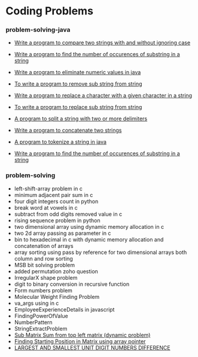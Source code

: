 # Coding Problems 


### problem-solving-java 

* [Write a program to compare two strings with and without ignoring case](https://github.com/sakthivelan21/problem-solving/tree/main/coding-problems/problems-in-java/CompareTwoStrings.java)

* [Write a program to find the number of occurences of substring in a string](https://github.com/sakthivelan21/problem-solving/tree/main/coding-problems/problems-in-java/)


+ [Write a program to eliminate numeric values in java ](https://github.com/sakthivelan21/problem-solving/tree/main/coding-problems/problems-in-java/RemoveNumericValues.java)

+ [To write a program to remove sub string from string ](https://github.com/sakthivelan21/problem-solving/tree/main/coding-problems/problems-in-java/RemoveSubString.java)

+ [Write a program to replace a character with a given character in a string ](https://github.com/sakthivelan21/problem-solving/tree/main/coding-problems/problems-in-java/ReplaceCharacterInString.java)

+ [To write a program to replace sub string from string ](https://github.com/sakthivelan21/problem-solving/tree/main/coding-problems/problems-in-java/ReplaceSubString.java)

+ [A program to split a string with two or more delimiters](https://github.com/sakthivelan21/problem-solving/tree/main/coding-problems/problems-in-java/SplitStringDelimiters.java)

+ [Write a program to concatenate two strings ](https://github.com/sakthivelan21/problem-solving/tree/main/coding-problems/problems-in-java/StringConcatenation.java)

+ [A program to tokenize a string in java](https://github.com/sakthivelan21/problem-solving/tree/main/coding-problems/problems-in-java/StringTokenizerExample.java)

+ [Write a program to find the number of occurences of substring in a string](https://github.com/sakthivelan21/problem-solving/tree/main/coding-problems/problems-in-java/SubStringOccurenceCount.java)



### problem-solving

+ left-shift-array problem in c  
+ minimum adjacent pair sum in c  
+ four digit integers count in python  
+ break word at vowels in c  
+ subtract from odd digits removed value in c  
+ rising sequence problem in python  
+ two dimensional array using dynamic memory allocation in c  
+ two 2d array passing as parameter in c  
+ bin to hexadecimal in c with dynamic memory allocation and concatenation of arrays  
+ array sorting using pass by reference for two dimensional arrays both column and row sorting  
+ MSB bit solving problem  
+ added permutation zoho question   
+ IrregularX shape problem  
+ digit to binary conversion in recursive function  
+ Form numbers problem 
+ Molecular Weight Finding Problem
+ va_args using in c
+ EmployeeExperienceDetails in javascript
+ FindingPowerOfValue
+ NumberPattern  
+ StringExtractProblem  
+ [Sub Matrix Sum from top left matrix (dynamic problem)](https://github.com/sakthivelan21/problem-solving/tree/main/coding-problems/sub_matrix_sum_from_top_left.py)
+ [Finding Starting Position in Matrix using array pointer](https://github.com/sakthivelan21/problem-solving/tree/main/coding-problems/find-starting-position.c)
+ [LARGEST AND SMALLEST UNIT DIGIT NUMBERS DIFFERENCE](https://github.com/sakthivelan21/problem-solving/tree/main/coding-problems/largest_and_smallest_unit_digit_difference.c)